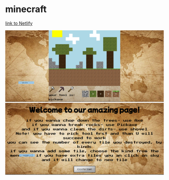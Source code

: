 # minecraft

<a href="https://minecraft-mika.netlify.app">link to Netlify</a>

<img src="./assets/imgs/Screenshot_1.png"/>
<img src="./assets/imgs/Screenshot_2.png"/>
